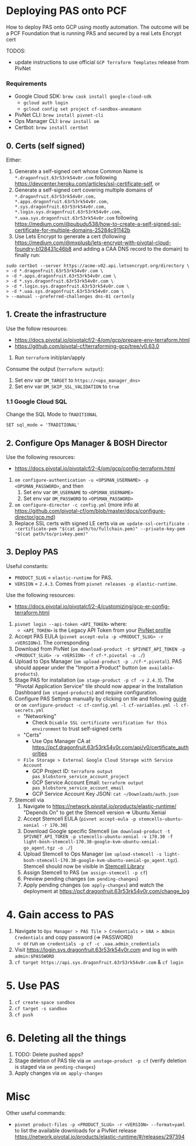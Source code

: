 # Deploying PAS onto PCF

How to deploy PAS onto GCP using mostly automation. The outcome will be a PCF Foundation that is running PAS and secured by a real Lets Encrypt cert

TODOS:
- update instructions to use official `GCP Terraform Templates` release from PivNet

### Requirements

- Google Cloud SDK: `brew cask install google-cloud-sdk`
    - `gcloud auth login`
    - `gcloud config set project cf-sandbox-aneumann`
- PivNet CLI: `brew install pivnet-cli`
- Ops Manager CLI: `brew install om`
- Certbot: `brew install certbot`

## 0. Certs (self signed)

Either:

1. Generate a self-signed cert whose Common Name is `*.dragonfruit.63r53rk54v0r.com` following https://devcenter.heroku.com/articles/ssl-certificate-self, or
1. Generate a self-signed cert covering multiple domains of `*.dragonfruit.63r53rk54v0r.com, *.apps.dragonfruit.63r53rk54v0r.com, *.sys.dragonfruit.63r53rk54v0r.com, *.login.sys.dragonfruit.63r53rk54v0r.com, *.uaa.sys.dragonfruit.63r53rk54v0r.com` following https://medium.com/@pubudu538/how-to-create-a-self-signed-ssl-certificate-for-multiple-domains-25284c91142b
1. Use Lets Encrypt to generate a cert (following https://medium.com/@mxplusb/lets-encrypt-with-pivotal-cloud-foundry-b128431c46b8 and adding a CAA DNS record to the domain) to finally run: 

```
sudo certbot --server https://acme-v02.api.letsencrypt.org/directory \
> -d *.dragonfruit.63r53rk54v0r.com \
> -d *.apps.dragonfruit.63r53rk54v0r.com \
> -d *.sys.dragonfruit.63r53rk54v0r.com \
> -d *.login.sys.dragonfruit.63r53rk54v0r.com \
> -d *.uaa.sys.dragonfruit.63r53rk54v0r.com \
> --manual --preferred-challenges dns-01 certonly
```

## 1. Create the infrastructure

Use the follow resources:
- https://docs.pivotal.io/pivotalcf/2-4/om/gcp/prepare-env-terraform.html
- https://github.com/pivotal-cf/terraforming-gcp/tree/v0.63.0

1. Run `terraform` init/plan/apply

Consume the output (`terraform output`):
1. Set env var `OM_TARGET` to `https://<ops_manager_dns>`
1. Set env var `OM_SKIP_SSL_VALIDATION` to `true`

### 1.1 Google Cloud SQL

Change the SQL Mode to `TRADITIONAL`

```
SET sql_mode = 'TRADITIONAL'
```

## 2. Configure Ops Manager & BOSH Director

Use the following resources:
- https://docs.pivotal.io/pivotalcf/2-4/om/gcp/config-terraform.html

1. `om configure-authentication -u <OPSMAN_USERNAME> -p <OPSMAN_PASSWORD>`, and then
    1. Set env var `OM_USERNAME` to `<OPSMAN_USERNAME>`
    1. Set env var `OM_PASSWORD` to `<OPSMAN_PASSWORD>`
1. `om configure-director -c config.yml` (more info at https://github.com/pivotal-cf/om/blob/master/docs/configure-director/gcp.md)
1. Replace SSL certs with signed LE certs via `om update-ssl-certificate --certificate-pem "$(cat path/to/fullchain.pem)" --private-key-pem "$(cat path/to/privkey.pem)"`

## 3. Deploy PAS

Useful constants:
- `PRODUCT_SLUG` = `elastic-runtime` for PAS.
- `VERSION` = `2.4.3`. Comes from `pivnet releases -p elastic-runtime`.

Use the following resources:

- https://docs.pivotal.io/pivotalcf/2-4/customizing/gcp-er-config-terraform.html

1. `pivnet login --api-token <API_TOKEN>` where:
    - `<API_TOKEN>` is the Legacy API Token from your [PivNet profile](https://network.pivotal.io/users/dashboard/edit-profile)
1. Accept PAS EULA (`pivnet accept-eula -p <PRODUCT_SLUG> -r <VERSION>`). The corresponding 
1. Download from PivNet (`om download-product -t $PIVNET_API_TOKEN -p <PRODUCT_SLUG> -v <VERSION> -f cf-*.pivotal -o ./`)
1. Upload to Ops Manager (`om upload-product -p ./cf-*.pivotal`). PAS should appear under the "Import a Product" button (`om available-products`).
1. Stage PAS for installation (`om stage-product -p cf -v 2.4.3`). The "Pivotal Application Service" tile should now appear in the Installation Dashboard (`om staged-products`) and require configuration.
1. Configure PAS Settings manually by clicking on tile and following [guide](https://docs.pivotal.io/pivotalcf/2-4/customizing/gcp-er-config-terraform.html) or `om configure-product -c cf-config.yml -l cf-variables.yml -l cf-secrets.yml`
    - "Networking"
        - Check `Disable SSL certificate verification for this environment` to trust self-signed certs
    - "Certs"
        - Use Ops Manager CA at https://pcf.dragonfruit.63r53rk54v0r.com/api/v0/certificate_authorities
    - `File Storage > External Google Cloud Storage with Service Account`
        - GCP Project ID: `terraform output pas_blobstore_service_account_project`
        - GCP Service Account Email: `terraform output pas_blobstore_service_account_email`
        - GCP Service Account Key JSON: `cat ~/Downloads/auth.json`
1. Stemcell via
    1. Navigate to https://network.pivotal.io/products/elastic-runtime/ "Depends On" to get the Stemcell version => Ubuntu Xenial
    1. Accept Stemcell EULA (`pivnet accept-eula -p stemcells-ubuntu-xenial -r 170.30`)
    1. Download Google specific Stemcell (`om download-product -t $PIVNET_API_TOKEN -p stemcells-ubuntu-xenial -v 170.30 -f light-bosh-stemcell-170.30-google-kvm-ubuntu-xenial-go_agent.tgz -o ./`)
    1. Upload Stemcell to Ops Manager (`om upload-stemcell -s light-bosh-stemcell-170.30-google-kvm-ubuntu-xenial-go_agent.tgz`). Stemcell should now be visible in [Stemcell Library](https://pcf.dragonfruit.63r53rk54v0r.com/stemcell_library)
    1. Assign Stemcell to PAS (`om assign-stemcell -p cf`)
    1. Preview pending changes (`om pending-changes`)
    1. Apply pending changes (`om apply-changes`) and watch the deployment at https://pcf.dragonfruit.63r53rk54v0r.com/change_log

# 4. Gain access to PAS

1. Navigate to `Ops Manager > PAS Tile > Credentials > UAA > Admin Credentials` and copy password (=> PASSWORD)
    - or run `om credentials -p cf -c .uaa.admin_credentials`
1. Visit https://login.sys.dragonfruit.63r53rk54v0r.com and log in with `admin:$PASSWORD`
1. `cf target https://api.sys.dragonfruit.63r53rk54v0r.com` & `cf login`

# 5. Use PAS

1. `cf create-space sandbox`
1. `cf target -s sandbox`
1. `cf push`

# 6. Deleting all the things

1. TODO: Delete pushed apps?
1. Stage deletion of PAS tile via `om unstage-product -p cf` (verify deletion is staged via `om pending-changes`)
1. Apply changes via `om apply-changes`

# Misc

Other useful commands:
- `pivnet product-files -p <PRODUCT_SLUG> -r <VERSION> --format=yaml` to list the available downloads for a PivNet release https://network.pivotal.io/products/elastic-runtime/#/releases/297394